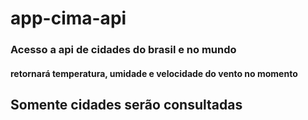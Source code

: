 # app-cima-api
### Acesso a api de cidades do brasil e no mundo
#### retornará temperatura, umidade e  velocidade do vento no momento
## Somente cidades serão consultadas
